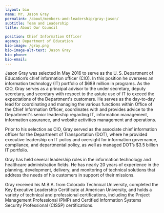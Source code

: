 ```yaml
---
layout: bio
name: Mr. Jason Gray
permalink: /about/members-and-leadership/gray-jason/
subtitle: Team and Leadership
title: About Our Council

position: Chief Information Officer
agency: Department of Education
bio-image: /gray.png
bio-image-alt-text: Jason Gray
bio-phone:
bio-email:
---
```

Jason Gray was selected in May 2016 to serve as the U. S. Department of Education’s chief information officer (CIO). In this position he oversees an information technology (IT) portfolio of $689 million in programs. As the CIO, Gray serves as a principal advisor to the under secretary, deputy secretary, and secretary with respect to the astute use of IT to exceed the expectations of the Department's customers. He serves as the day-to-day lead for coordinating and managing the various functions within Office of the Chief Information Officer, coordinates with and provides advice to the Department's senior leadership regarding IT, information management, information assurance, and website activities management and operations.

Prior to his selection as CIO, Gray served as the associate chief information officer for the Department of Transportation (DOT), where he provided executive leadership on IT policy and oversight for information governance, compliance, and departmental policy, as well as managed DOT’s $3.5 billion IT portfolio.

Gray has held several leadership roles in the information technology and healthcare administration fields. He has nearly 20 years of experience in the planning, development, delivery, and monitoring of technical solutions that address the needs of his customers in support of their missions.

Gray received his M.B.A. from Colorado Technical University, completed the Key Executive Leadership Certificate at American University, and holds a variety of technical and professional certifications, including the Project Management Professional (PMP) and Certified Information Systems Security Professional (CISSP) certifications.
